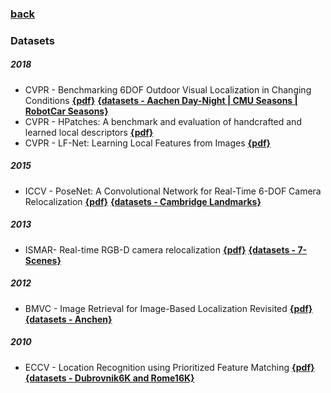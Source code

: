 ### [back](README.md)

### Datasets

##### 2018
- CVPR - Benchmarking 6DOF Outdoor Visual Localization in Changing Conditions [**{pdf}**](http://openaccess.thecvf.com/content_cvpr_2018/papers/Sattler_Benchmarking_6DOF_Outdoor_CVPR_2018_paper.pdf) [**{datasets - Aachen Day-Night | CMU Seasons | RobotCar Seasons}**](http://visuallocalization.net/)
- CVPR - HPatches: A benchmark and evaluation of handcrafted and learned local descriptors [**{pdf}**](https://arxiv.org/abs/1704.05939)
- CVPR - LF-Net: Learning Local Features from Images [**{pdf}**](https://arxiv.org/pdf/1805.09662.pdf)

##### 2015
- ICCV - PoseNet: A Convolutional Network for Real-Time 6-DOF Camera Relocalization [**{pdf}**](https://www.cv-foundation.org/openaccess/content_iccv_2015/papers/Kendall_PoseNet_A_Convolutional_ICCV_2015_paper.pdf) [**{datasets - Cambridge Landmarks}**](https://github.com/alexgkendall/caffe-posenet)

##### 2013
- ISMAR- Real-time RGB-D camera relocalization [**{pdf}**](http://120.52.51.18/pdfs.semanticscholar.org/bd72/d217109452d390113501daeb15db0c4f917b.pdf) [**{datasets - 7-Scenes}**](https://www.microsoft.com/en-us/research/project/rgb-d-dataset-7-scenes/?from=http%3A%2F%2Fresearch.microsoft.com%2F7-scenes%2F)

##### 2012
- BMVC - Image Retrieval for Image-Based Localization Revisited [**{pdf}**](https://www.graphics.rwth-aachen.de/publication/188/sattler_weyand_bmvc12.pdf) [**{datasets - Anchen}**](https://www.graphics.rwth-aachen.de/software/image-localization)

##### 2010
- ECCV - Location Recognition using Prioritized Feature Matching [**{pdf}**](http://120.52.51.18/www.cs.cornell.edu/projects/p2f/docs/localization_eccv2010.pdf) [**{datasets - Dubrovnik6K and Rome16K}**](http://www.cs.cornell.edu/projects/p2f/)